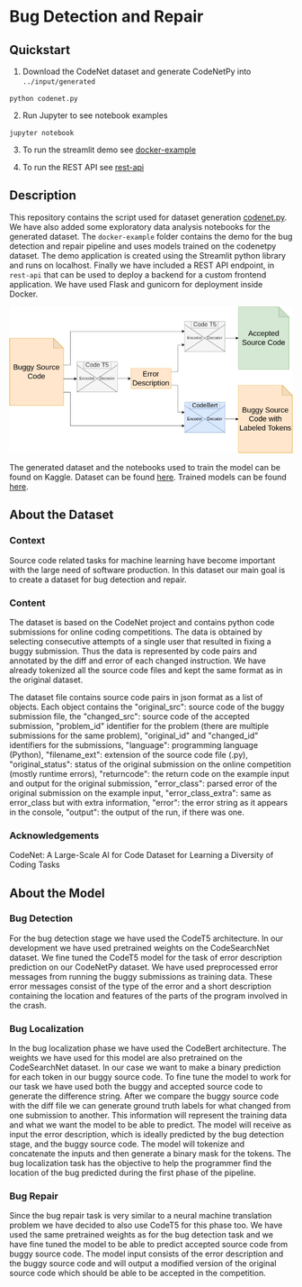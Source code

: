 # Bug Detection and Repair

## Quickstart

1. Download the CodeNet dataset and generate CodeNetPy into
   `../input/generated`

```console
python codenet.py
```

2. Run Jupyter to see notebook examples

```console
jupyter notebook
```

3. To run the streamlit demo see [docker-example](./docker-example)

4. To run the REST API see [rest-api](./rest-api)

## Description

This repository contains the script used for dataset generation
[codenet.py](codenet.py). We have also added some exploratory data analysis
notebooks for the generated dataset. The `docker-example` folder contains the
demo for the bug detection and repair pipeline and uses models trained on the
codenetpy dataset. The demo application is created using the Streamlit python
library and runs on localhost. Finally we have included a REST API endpoint, in
`rest-api` that can be used to deploy a backend for a custom frontend
application. We have used Flask and gunicorn for deployment inside Docker.

![thumbnail](./resources/architecture.png)

The generated dataset and the notebooks used to train the model can be found on
Kaggle. Dataset can be found
[here](https://www.kaggle.com/datasets/alexjercan/codenetpy). Trained models
can be found [here](https://huggingface.co/alexjercan).

## About the Dataset

### Context

Source code related tasks for machine learning have become important with the
large need of software production. In this dataset our main goal is to create a
dataset for bug detection and repair.

### Content

The dataset is based on the CodeNet project and contains python code
submissions for online coding competitions. The data is obtained by selecting
consecutive attempts of a single user that resulted in fixing a buggy
submission. Thus the data is represented by code pairs and annotated by the
diff and error of each changed instruction. We have already tokenized all the
source code files and kept the same format as in the original dataset.

The dataset file contains source code pairs in json format as a list of
objects. Each object contains the "original\_src": source code of the buggy
submission file, the "changed\_src": source code of the accepted submission,
"problem\_id" identifier for the problem (there are multiple submissions for the
same problem), "original\_id" and "changed\_id" identifiers for the submissions,
"language": programming language (Python), "filename\_ext": extension of the
source code file (.py), "original\_status": status of the original submission on
the online competition (mostly runtime errors), "returncode": the return code
on the example input and output for the original submission, "error\_class":
parsed error of the original submission on the example input,
"error\_class\_extra": same as error\_class but with extra information, "error":
the error string as it appears in the console, "output": the output of the run,
if there was one.

### Acknowledgements

CodeNet: A Large-Scale AI for Code Dataset for Learning a Diversity of Coding
Tasks

## About the Model

### Bug Detection

For the bug detection stage we have used the CodeT5 architecture. In our
development we have used pretrained weights on the CodeSearchNet dataset. We
fine tuned the CodeT5 model for the task of error description prediction on our
CodeNetPy dataset. We have used preprocessed error messages from running the
buggy submissions as training data. These error messages consist of the type of
the error and a short description containing the location and features of the
parts of the program involved in the crash.

### Bug Localization

In the bug localization phase we have used the CodeBert architecture. The
weights we have used for this model are also pretrained on the CodeSearchNet
dataset. In our case we want to make a binary prediction for each token in our
buggy source code. To fine tune the model to work for our task we have used
both the buggy and accepted source code to generate the difference string.
After we compare the buggy source code with the diff file we can generate
ground truth labels for what changed from one submission to another. This
information will represent the training data and what we want the model to be
able to predict. The model will receive as input the error description, which
is ideally predicted by the bug detection stage, and the buggy source code. The
model will tokenize and concatenate the inputs and then generate a binary mask
for the tokens. The bug localization task has the objective to help the
programmer find the location of the bug predicted during the first phase of
the pipeline.

### Bug Repair

Since the bug repair task is very similar to a neural machine translation
problem we have decided to also use CodeT5 for this phase too. We have used the
same pretrained weights as for the bug detection task and we have fine tuned
the model to be able to predict accepted source code from buggy source code.
The model input consists of the error description and the buggy source code and
will output a modified version of the original source code which should be able
to be accepted in the competition.
